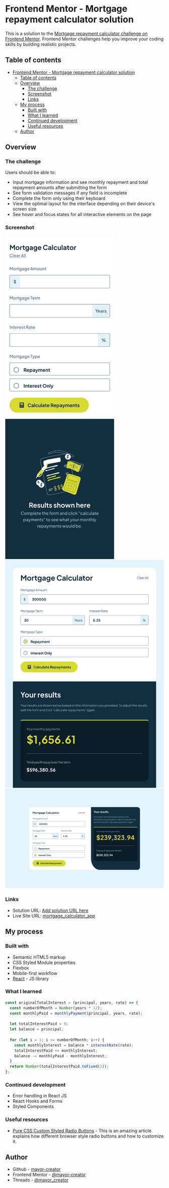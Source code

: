 # Frontend Mentor - Mortgage repayment calculator solution

This is a solution to the [Mortgage repayment calculator challenge on Frontend Mentor](https://www.frontendmentor.io/challenges/mortgage-repayment-calculator-Galx1LXK73). Frontend Mentor challenges help you improve your coding skills by building realistic projects.

## Table of contents

- [Frontend Mentor - Mortgage repayment calculator solution](#frontend-mentor---mortgage-repayment-calculator-solution)
  - [Table of contents](#table-of-contents)
  - [Overview](#overview)
    - [The challenge](#the-challenge)
    - [Screenshot](#screenshot)
    - [Links](#links)
  - [My process](#my-process)
    - [Built with](#built-with)
    - [What I learned](#what-i-learned)
    - [Continued development](#continued-development)
    - [Useful resources](#useful-resources)
  - [Author](#author)

## Overview

### The challenge

Users should be able to:

- Input mortgage information and see monthly repayment and total repayment amounts after submitting the form
- See form validation messages if any field is incomplete
- Complete the form only using their keyboard
- View the optimal layout for the interface depending on their device's screen size
- See hover and focus states for all interactive elements on the page

### Screenshot

![Mobile](./mobile.png)
![Tablet](./tablet.png)
![Laptop](./laptop.png)

### Links

- Solution URL: [Add solution URL here](https://your-solution-url.com)
- Live Site URL: [mortgage_calculator_app](https://mayor-creator.github.io/mortgage_calculator_app/)

## My process

### Built with

- Semantic HTML5 markup
- CSS Styled Module properties
- Flexbox
- Mobile-first workflow
- [React](https://reactjs.org/) - JS library

### What I learned

```js
const originalTotalInterest = (principal, years, rate) => {
  const numberOfMonth = Number(years * 12);
  const monthlyPaid = monthlyPayment(principal, years, rate);

  let totalInterestPaid = 0;
  let balance = principal;

  for (let i = 1; i <= numberOfMonth; i++) {
    const monthlyInterest = balance * interestRate(rate);
    totalInterestPaid += monthlyInterest;
    balance -= monthlyPaid - monthlyInterest;
  }
  return Number(totalInterestPaid.toFixed(2));
};
```

### Continued development

- Error handling in React JS
- React Hooks and Forms
- Styled Components

### Useful resources

- [Pure CSS Custom Styled Radio Buttons](https://moderncss.dev/pure-css-custom-styled-radio-buttons/#radio-button-html) - This is an amazing article explains how different browser style radio buttons and how to customize it.

## Author

- Github - [mayor-creator](https://github.com/mayor-creator)
- Frontend Mentor - [@mayor-creator](https://www.frontendmentor.io/profile/mayor-creator)
- Threads - [@mayor_creator](https://www.threads.net/@mayor_creator)
